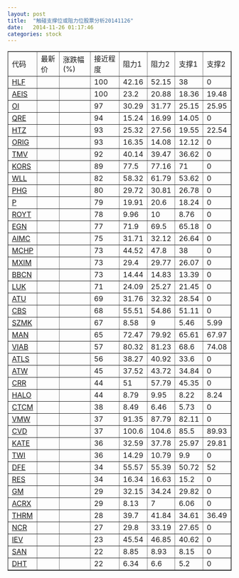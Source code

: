 ```yaml
---
layout: post
title:  "触碰支撑位或阻力位股票分析20141126"
date:   2014-11-26 01:17:46
categories: stock
---
```

<script type="text/javascript">
var stockList = []
stockList.push('gb_hlf');
stockList.push('gb_aeis');
stockList.push('gb_oi');
stockList.push('gb_qre');
stockList.push('gb_htz');
stockList.push('gb_orig');
stockList.push('gb_tmv');
stockList.push('gb_kors');
stockList.push('gb_wll');
stockList.push('gb_phg');
stockList.push('gb_p');
stockList.push('gb_royt');
stockList.push('gb_egn');
stockList.push('gb_aimc');
stockList.push('gb_mchp');
stockList.push('gb_mxim');
stockList.push('gb_bbcn');
stockList.push('gb_luk');
stockList.push('gb_atu');
stockList.push('gb_cbs');
stockList.push('gb_szmk');
stockList.push('gb_man');
stockList.push('gb_viab');
stockList.push('gb_atls');
stockList.push('gb_atw');
stockList.push('gb_crr');
stockList.push('gb_halo');
stockList.push('gb_ctcm');
stockList.push('gb_vmw');
stockList.push('gb_cvd');
stockList.push('gb_kate');
stockList.push('gb_twi');
stockList.push('gb_dfe');
stockList.push('gb_res');
stockList.push('gb_gm');
stockList.push('gb_acrx');
stockList.push('gb_thrm');
stockList.push('gb_ncr');
stockList.push('gb_iev');
stockList.push('gb_san');
stockList.push('gb_dht');
</script>
<table border="1">
 <tr>
 <td>代码</td>
 <td>最新价</td>
 <td>涨跌幅(%)</td>
 <td>接近程度</td>
 <td>阻力1</td>
 <td>阻力2</td>
 <td>支撑1</td>
 <td>支撑2</td>
</tr>
  <tr id="hlf" class="red">
  <td><a href="http://stock.finance.sina.com.cn/usstock/quotes/HLF.html" target="_blank">HLF</a></td><td></td><td></td><td>100</td><td>42.16</td><td>52.15</td><td>38</td><td>0</td></tr>
  <tr id="aeis" class="red">
  <td><a href="http://stock.finance.sina.com.cn/usstock/quotes/AEIS.html" target="_blank">AEIS</a></td><td></td><td></td><td>100</td><td>23.2</td><td>20.88</td><td>18.36</td><td>19.48</td></tr>
  <tr id="oi" class="green">
  <td><a href="http://stock.finance.sina.com.cn/usstock/quotes/OI.html" target="_blank">OI</a></td><td></td><td></td><td>97</td><td>30.29</td><td>31.77</td><td>25.15</td><td>25.95</td></tr>
  <tr id="qre" class="red">
  <td><a href="http://stock.finance.sina.com.cn/usstock/quotes/QRE.html" target="_blank">QRE</a></td><td></td><td></td><td>94</td><td>15.24</td><td>16.99</td><td>14.05</td><td>0</td></tr>
  <tr id="htz" class="red">
  <td><a href="http://stock.finance.sina.com.cn/usstock/quotes/HTZ.html" target="_blank">HTZ</a></td><td></td><td></td><td>93</td><td>25.32</td><td>27.56</td><td>19.55</td><td>22.54</td></tr>
  <tr id="orig" class="red">
  <td><a href="http://stock.finance.sina.com.cn/usstock/quotes/ORIG.html" target="_blank">ORIG</a></td><td></td><td></td><td>93</td><td>16.35</td><td>14.08</td><td>12.12</td><td>0</td></tr>
  <tr id="tmv" class="green">
  <td><a href="http://stock.finance.sina.com.cn/usstock/quotes/TMV.html" target="_blank">TMV</a></td><td></td><td></td><td>92</td><td>40.14</td><td>39.47</td><td>36.62</td><td>0</td></tr>
  <tr id="kors" class="red">
  <td><a href="http://stock.finance.sina.com.cn/usstock/quotes/KORS.html" target="_blank">KORS</a></td><td></td><td></td><td>89</td><td>77.5</td><td>77.16</td><td>71</td><td>0</td></tr>
  <tr id="wll" class="red">
  <td><a href="http://stock.finance.sina.com.cn/usstock/quotes/WLL.html" target="_blank">WLL</a></td><td></td><td></td><td>82</td><td>58.32</td><td>61.79</td><td>53.62</td><td>0</td></tr>
  <tr id="phg" class="red">
  <td><a href="http://stock.finance.sina.com.cn/usstock/quotes/PHG.html" target="_blank">PHG</a></td><td></td><td></td><td>80</td><td>29.72</td><td>30.81</td><td>26.78</td><td>0</td></tr>
  <tr id="p" class="green">
  <td><a href="http://stock.finance.sina.com.cn/usstock/quotes/P.html" target="_blank">P</a></td><td></td><td></td><td>79</td><td>19.91</td><td>20.6</td><td>18.24</td><td>0</td></tr>
  <tr id="royt" class="green">
  <td><a href="http://stock.finance.sina.com.cn/usstock/quotes/ROYT.html" target="_blank">ROYT</a></td><td></td><td></td><td>78</td><td>9.96</td><td>10</td><td>8.76</td><td>0</td></tr>
  <tr id="egn" class="red">
  <td><a href="http://stock.finance.sina.com.cn/usstock/quotes/EGN.html" target="_blank">EGN</a></td><td></td><td></td><td>77</td><td>71.9</td><td>69.5</td><td>65.18</td><td>0</td></tr>
  <tr id="aimc" class="red">
  <td><a href="http://stock.finance.sina.com.cn/usstock/quotes/AIMC.html" target="_blank">AIMC</a></td><td></td><td></td><td>75</td><td>31.71</td><td>32.12</td><td>26.64</td><td>0</td></tr>
  <tr id="mchp" class="red">
  <td><a href="http://stock.finance.sina.com.cn/usstock/quotes/MCHP.html" target="_blank">MCHP</a></td><td></td><td></td><td>73</td><td>44.52</td><td>47.8</td><td>38</td><td>0</td></tr>
  <tr id="mxim" class="red">
  <td><a href="http://stock.finance.sina.com.cn/usstock/quotes/MXIM.html" target="_blank">MXIM</a></td><td></td><td></td><td>73</td><td>29.4</td><td>29.77</td><td>26.07</td><td>0</td></tr>
  <tr id="bbcn" class="red">
  <td><a href="http://stock.finance.sina.com.cn/usstock/quotes/BBCN.html" target="_blank">BBCN</a></td><td></td><td></td><td>73</td><td>14.44</td><td>14.83</td><td>13.39</td><td>0</td></tr>
  <tr id="luk" class="red">
  <td><a href="http://stock.finance.sina.com.cn/usstock/quotes/LUK.html" target="_blank">LUK</a></td><td></td><td></td><td>71</td><td>24.09</td><td>25.27</td><td>21.45</td><td>0</td></tr>
  <tr id="atu" class="red">
  <td><a href="http://stock.finance.sina.com.cn/usstock/quotes/ATU.html" target="_blank">ATU</a></td><td></td><td></td><td>69</td><td>31.76</td><td>32.32</td><td>28.54</td><td>0</td></tr>
  <tr id="cbs" class="red">
  <td><a href="http://stock.finance.sina.com.cn/usstock/quotes/CBS.html" target="_blank">CBS</a></td><td></td><td></td><td>68</td><td>55.51</td><td>54.86</td><td>51.11</td><td>0</td></tr>
  <tr id="szmk" class="green">
  <td><a href="http://stock.finance.sina.com.cn/usstock/quotes/SZMK.html" target="_blank">SZMK</a></td><td></td><td></td><td>67</td><td>8.58</td><td>9</td><td>5.46</td><td>5.99</td></tr>
  <tr id="man" class="green">
  <td><a href="http://stock.finance.sina.com.cn/usstock/quotes/MAN.html" target="_blank">MAN</a></td><td></td><td></td><td>65</td><td>72.47</td><td>79.92</td><td>65.61</td><td>67.97</td></tr>
  <tr id="viab" class="green">
  <td><a href="http://stock.finance.sina.com.cn/usstock/quotes/VIAB.html" target="_blank">VIAB</a></td><td></td><td></td><td>57</td><td>80.32</td><td>81.23</td><td>68.6</td><td>74.08</td></tr>
  <tr id="atls" class="red">
  <td><a href="http://stock.finance.sina.com.cn/usstock/quotes/ATLS.html" target="_blank">ATLS</a></td><td></td><td></td><td>56</td><td>38.27</td><td>40.92</td><td>33.6</td><td>0</td></tr>
  <tr id="atw" class="red">
  <td><a href="http://stock.finance.sina.com.cn/usstock/quotes/ATW.html" target="_blank">ATW</a></td><td></td><td></td><td>45</td><td>37.52</td><td>43.72</td><td>34.84</td><td>0</td></tr>
  <tr id="crr" class="red">
  <td><a href="http://stock.finance.sina.com.cn/usstock/quotes/CRR.html" target="_blank">CRR</a></td><td></td><td></td><td>44</td><td>51</td><td>57.79</td><td>45.35</td><td>0</td></tr>
  <tr id="halo" class="red">
  <td><a href="http://stock.finance.sina.com.cn/usstock/quotes/HALO.html" target="_blank">HALO</a></td><td></td><td></td><td>44</td><td>8.79</td><td>9.95</td><td>8.22</td><td>8.24</td></tr>
  <tr id="ctcm" class="red">
  <td><a href="http://stock.finance.sina.com.cn/usstock/quotes/CTCM.html" target="_blank">CTCM</a></td><td></td><td></td><td>38</td><td>8.49</td><td>6.46</td><td>5.73</td><td>0</td></tr>
  <tr id="vmw" class="red">
  <td><a href="http://stock.finance.sina.com.cn/usstock/quotes/VMW.html" target="_blank">VMW</a></td><td></td><td></td><td>37</td><td>91.35</td><td>87.79</td><td>82.11</td><td>0</td></tr>
  <tr id="cvd" class="green">
  <td><a href="http://stock.finance.sina.com.cn/usstock/quotes/CVD.html" target="_blank">CVD</a></td><td></td><td></td><td>37</td><td>100.6</td><td>104.6</td><td>85.5</td><td>89.93</td></tr>
  <tr id="kate" class="red">
  <td><a href="http://stock.finance.sina.com.cn/usstock/quotes/KATE.html" target="_blank">KATE</a></td><td></td><td></td><td>36</td><td>32.59</td><td>37.78</td><td>25.97</td><td>29.81</td></tr>
  <tr id="twi" class="red">
  <td><a href="http://stock.finance.sina.com.cn/usstock/quotes/TWI.html" target="_blank">TWI</a></td><td></td><td></td><td>36</td><td>14.29</td><td>10.79</td><td>9.9</td><td>0</td></tr>
  <tr id="dfe" class="green">
  <td><a href="http://stock.finance.sina.com.cn/usstock/quotes/DFE.html" target="_blank">DFE</a></td><td></td><td></td><td>34</td><td>55.57</td><td>55.39</td><td>50.72</td><td>52</td></tr>
  <tr id="res" class="red">
  <td><a href="http://stock.finance.sina.com.cn/usstock/quotes/RES.html" target="_blank">RES</a></td><td></td><td></td><td>34</td><td>16.34</td><td>16.63</td><td>15.2</td><td>0</td></tr>
  <tr id="gm" class="green">
  <td><a href="http://stock.finance.sina.com.cn/usstock/quotes/GM.html" target="_blank">GM</a></td><td></td><td></td><td>29</td><td>32.15</td><td>34.24</td><td>29.82</td><td>0</td></tr>
  <tr id="acrx" class="red">
  <td><a href="http://stock.finance.sina.com.cn/usstock/quotes/ACRX.html" target="_blank">ACRX</a></td><td></td><td></td><td>29</td><td>8.13</td><td>7</td><td>6.06</td><td>0</td></tr>
  <tr id="thrm" class="red">
  <td><a href="http://stock.finance.sina.com.cn/usstock/quotes/THRM.html" target="_blank">THRM</a></td><td></td><td></td><td>28</td><td>39.7</td><td>41.84</td><td>34.61</td><td>36.49</td></tr>
  <tr id="ncr" class="green">
  <td><a href="http://stock.finance.sina.com.cn/usstock/quotes/NCR.html" target="_blank">NCR</a></td><td></td><td></td><td>27</td><td>29.8</td><td>33.19</td><td>27.65</td><td>0</td></tr>
  <tr id="iev" class="red">
  <td><a href="http://stock.finance.sina.com.cn/usstock/quotes/IEV.html" target="_blank">IEV</a></td><td></td><td></td><td>23</td><td>45.54</td><td>46.85</td><td>40.62</td><td>0</td></tr>
  <tr id="san" class="green">
  <td><a href="http://stock.finance.sina.com.cn/usstock/quotes/SAN.html" target="_blank">SAN</a></td><td></td><td></td><td>22</td><td>8.85</td><td>8.93</td><td>8.15</td><td>0</td></tr>
  <tr id="dht" class="red">
  <td><a href="http://stock.finance.sina.com.cn/usstock/quotes/DHT.html" target="_blank">DHT</a></td><td></td><td></td><td>22</td><td>6.34</td><td>6.6</td><td>5.2</td><td>0</td></tr>
</table>
